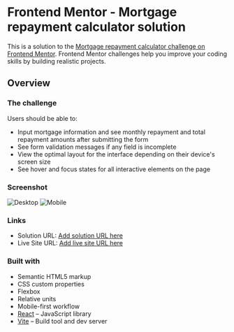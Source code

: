 # Frontend Mentor - Mortgage repayment calculator solution

This is a solution to the [Mortgage repayment calculator challenge on Frontend Mentor](https://www.frontendmentor.io/challenges/mortgage-repayment-calculator-Galx1LXK73). Frontend Mentor challenges help you improve your coding skills by building realistic projects.

## Overview

### The challenge

Users should be able to:

- Input mortgage information and see monthly repayment and total repayment amounts after submitting the form
- See form validation messages if any field is incomplete
- View the optimal layout for the interface depending on their device's screen size
- See hover and focus states for all interactive elements on the page

### Screenshot

![Desktop](./screenshot1.jpg)
![Mobile](./screenshot2.jpg)

### Links

- Solution URL: [Add solution URL here](https://your-solution-url.com)
- Live Site URL: [Add live site URL here](https://your-live-site-url.com)

### Built with

- Semantic HTML5 markup
- CSS custom properties
- Flexbox
- Relative units
- Mobile-first workflow
- [React](https://reactjs.org/) – JavaScript library
- [Vite](https://vitejs.dev/) – Build tool and dev server
